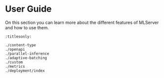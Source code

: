 # User Guide

On this section you can learn more about the different features of MLServer and
how to use them.

```{toctree}
:titlesonly:

./content-type
./openapi
./parallel-inference
./adaptive-batching
./custom
./metrics
./deployment/index
```

